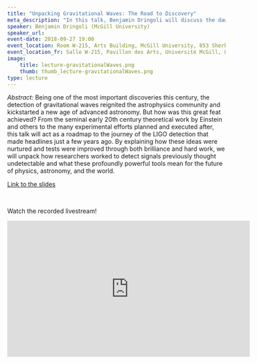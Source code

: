 ```yaml
---
title: "Unpacking Gravitational Waves: The Road to Discovery"
meta_description: "In this talk, Benjamin Dringoli will discuss the dawn of gravitational wave astronomy, taking us on a journey from the early theoretical work by Einstein and others to the LIGO detection that made headlines just a few years ago."
speaker: Benjamin Dringoli (McGill University)
speaker_url: 
event-date: 2018-09-27 19:00
event_location: Room W-215, Arts Building, McGill University, 853 Sherbrooke St W, Montreal, QC H3A 0G5
event_location_fr: Salle W-215, Pavillon des Arts, Université McGill, 853 Rue Sherbrooke O, Montréal, QC H3A 0G5
image:
    title: lecture-gravitationalWaves.png
    thumb: thumb_lecture-gravitationalWaves.png
type: lecture
---
```

*Abstract:*
Being one of the most important discoveries this century, the detection of gravitational waves reignited the astrophysics community and kickstarted a new age of advanced astronomy. But how was this great feat achieved? From the seminal early 20th century theoretical work by Einstein and others to the many experimental efforts planned and executed after, this talk will act as a roadmap to the journey of the LIGO detection that made headlines just a few years ago. By explaining how these ideas were nurtured and tests were improved through both brilliance and hard work, we will unpack how researchers worked to detect signals previously thought undetectable and what these profoundly powerful tools mean for the future of physics, astronomy, and the world.

[Link to the slides](http://www.physics.mcgill.ca/~outreach/slides/Dringoli_Lecture_20180927.pdf)

<br/>

Watch the recorded livestream!
<br/>
<iframe width="560" height="315" src="https://www.youtube.com/embed/kjnkPqGI1_o" frameborder="0" allow="encrypted-media" allowfullscreen></iframe>
